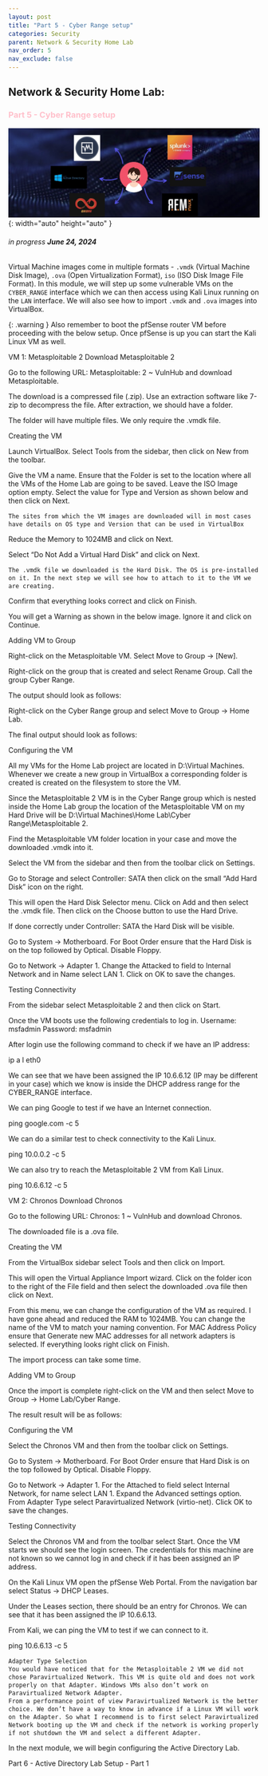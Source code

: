 ```yaml
---
layout: post
title: "Part 5 - Cyber Range setup"
categories: Security
parent: Network & Security Home Lab
nav_order: 5
nav_exclude: false
---
```


## Network & Security Home Lab: 

### <span style="color: pink; font-weight: bold;">Part 5 - Cyber Range setup</span>

![banner](/assets/banner.jpg){: width="auto" height="auto" }

###### in progress ***June 24, 2024***

Virtual Machine images come in multiple formats - `.vmdk` (Virtual Machine Disk Image), `.ova` (Open Virtualization Format), `iso` (ISO Disk Image File Format). In this module, we will step up some vulnerable VMs on the `CYBER_RANGE` interface which we can then access using Kali Linux running on the `LAN` interface. We will also see how to import `.vmdk` and `.ova` images into VirtualBox. 

{: .warning }
Also remember to boot the pfSense router VM before proceeding with the below setup. Once pfSense is up you can start the Kali Linux VM as well.

VM 1: Metasploitable 2
Download Metasploitable 2

Go to the following URL: Metasploitable: 2 ~ VulnHub and download Metasploitable.

The download is a compressed file (.zip). Use an extraction software like 7-zip to decompress the file. After extraction, we should have a folder.

The folder will have multiple files. We only require the .vmdk file.

Creating the VM

Launch VirtualBox. Select Tools from the sidebar, then click on New from the toolbar.

Give the VM a name. Ensure that the Folder is set to the location where all the VMs of the Home Lab are going to be saved. Leave the ISO Image option empty. Select the value for Type and Version as shown below and then click on Next.

    The sites from which the VM images are downloaded will in most cases have details on OS type and Version that can be used in VirtualBox

Reduce the Memory to 1024MB and click on Next.

Select “Do Not Add a Virtual Hard Disk” and click on Next.

    The .vmdk file we downloaded is the Hard Disk. The OS is pre-installed on it. In the next step we will see how to attach to it to the VM we are creating.

Confirm that everything looks correct and click on Finish.

You will get a Warning as shown in the below image. Ignore it and click on Continue.

Adding VM to Group

Right-click on the Metasploitable VM. Select Move to Group -> [New].

Right-click on the group that is created and select Rename Group. Call the group Cyber Range.

The output should look as follows:

Right-click on the Cyber Range group and select Move to Group -> Home Lab.

The final output should look as follows:

Configuring the VM

All my VMs for the Home Lab project are located in D:\Virtual Machines. Whenever we create a new group in VirtualBox a corresponding folder is created is created on the filesystem to store the VM.

Since the Metasploitable 2 VM is in the Cyber Range group which is nested inside the Home Lab group the location of the Metasploitable VM on my Hard Drive will be D:\Virtual Machines\Home Lab\Cyber Range\Metasploitable 2.

Find the Metasploitable VM folder location in your case and move the downloaded .vmdk into it.

Select the VM from the sidebar and then from the toolbar click on Settings.

Go to Storage and select Controller: SATA then click on the small “Add Hard Disk” icon on the right.

This will open the Hard Disk Selector menu. Click on Add and then select the .vmdk file. Then click on the Choose button to use the Hard Drive.

If done correctly under Controller: SATA the Hard Disk will be visible.

Go to System -> Motherboard. For Boot Order ensure that the Hard Disk is on the top followed by Optical. Disable Floppy.

Go to Network -> Adapter 1. Change the Attacked to field to Internal Network and in Name select LAN 1. Click on OK to save the changes.

Testing Connectivity

From the sidebar select Metasploitable 2 and then click on Start.

Once the VM boots use the following credentials to log in.
Username: msfadmin
Password: msfadmin

After login use the following command to check if we have an IP address:

ip a l eth0

We can see that we have been assigned the IP 10.6.6.12 (IP may be different in your case) which we know is inside the DHCP address range for the CYBER_RANGE interface.

We can ping Google to test if we have an Internet connection.

ping google.com -c 5

We can do a similar test to check connectivity to the Kali Linux.

ping 10.0.0.2 -c 5

We can also try to reach the Metasploitable 2 VM from Kali Linux.

ping 10.6.6.12 -c 5

VM 2: Chronos
Download Chronos

Go to the following URL: Chronos: 1 ~ VulnHub and download Chronos.

The downloaded file is a .ova file.

Creating the VM

From the VirtualBox sidebar select Tools and then click on Import.

This will open the Virtual Appliance Import wizard. Click on the folder icon to the right of the File field and then select the downloaded .ova file then click on Next.

From this menu, we can change the configuration of the VM as required. I have gone ahead and reduced the RAM to 1024MB. You can change the name of the VM to match your naming convention. For MAC Address Policy ensure that Generate new MAC addresses for all network adapters is selected. If everything looks right click on Finish.

The import process can take some time.

Adding VM to Group

Once the import is complete right-click on the VM and then select Move to Group -> Home Lab/Cyber Range.

The result result will be as follows:

Configuring the VM

Select the Chronos VM and then from the toolbar click on Settings.

Go to System -> Motherboard. For Boot Order ensure that Hard Disk is on the top followed by Optical. Disable Floppy.

Go to Network -> Adapter 1. For the Attached to field select Internal Network, for name select LAN 1. Expand the Advanced settings option. From Adapter Type select Paravirtualized Network (virtio-net). Click OK to save the changes.

Testing Connectivity

Select the Chronos VM and from the toolbar select Start. Once the VM starts we should see the login screen. The credentials for this machine are not known so we cannot log in and check if it has been assigned an IP address.

On the Kali Linux VM open the pfSense Web Portal. From the navigation bar select Status -> DHCP Leases.

Under the Leases section, there should be an entry for Chronos. We can see that it has been assigned the IP 10.6.6.13.

From Kali, we can ping the VM to test if we can connect to it.

ping 10.6.6.13 -c 5

    Adapter Type Selection
    You would have noticed that for the Metasploitable 2 VM we did not chose Paravirtualized Network. This VM is quite old and does not work properly on that Adapter. Windows VMs also don’t work on Paravirtualized Network Adapter.
    From a performance point of view Paravirtualized Network is the better choice. We don’t have a way to know in advance if a Linux VM will work on the Adapter. So what I recommend is to first select Paravirtualized Network booting up the VM and check if the network is working properly if not shutdown the VM and select a different Adapter.

In the next module, we will begin configuring the Active Directory Lab.

Part 6 - Active Directory Lab Setup - Part 1
